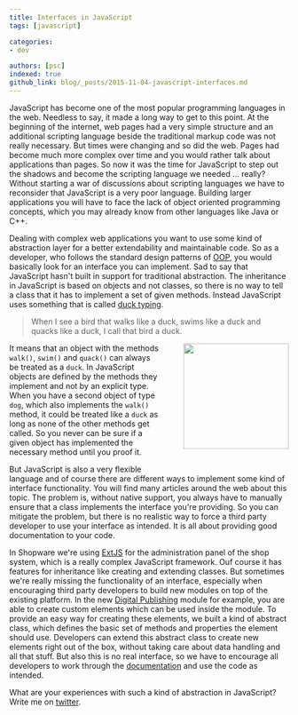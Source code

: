 ```yaml
---
title: Interfaces in JavaScript
tags: [javascript]

categories:
- dev

authors: [psc]
indexed: true
github_link: blog/_posts/2015-11-04-javascript-interfaces.md
---
```


JavaScript has become one of the most popular programming languages in the web. Needless to say, it made a long way to get to this point. At the beginning of the internet, web pages had a very simple structure and an additional scripting language beside the traditional markup code was not really necessary. But times were changing and so did the web. Pages had become much more complex over time and you would rather talk about applications than pages. So now it was the time for JavaScript to step out the shadows and become the scripting language we needed ... really? Without starting a war of discussions about scripting languages we have to reconsider that JavaScript is a very poor language. Building larger applications you will have to face the lack of object oriented programming concepts, which you may already know from other languages like Java or C++.

Dealing with complex web applications you want to use some kind of abstraction layer for a better extendability and maintainable code. So as a developer, who follows the standard design patterns of <a href="https://en.wikipedia.org/wiki/Object-oriented_programming" target="_blank">OOP</a>, you would basically look for an interface you can implement. Sad to say that JavaScript hasn't built in support for traditional abstraction. The inheritance in JavaScript is based on objects and not classes, so there is no way to tell a class that it has to implement a set of given methods. Instead JavaScript uses something that is called <a href="https://en.wikipedia.org/wiki/Duck_typing" target="_blank">duck typing</a>.

> When I see a bird that walks like a duck, swims like a duck and quacks like a duck, I call that bird a duck.

<img src="/blog/img/dog_quack.jpg" style="width: 190px; float: right; margin: 0 0 30px 40px;" />

It means that an object with the methods `walk()`, `swim()` and `quack()` can always be treated as a `duck`. In JavaScript objects are defined by the methods they implement and not by an explicit type. When you have a second object of type `dog`, which also implements the `walk()` method, it could be treated like a `duck` as long as none of the other methods get called. So you never can be sure if a given object has implemented the necessary method until you proof it.

But JavaScript is also a very flexible language and of course there are different ways to implement some kind of interface functionality. You will find many articles around the web about this topic. The problem is, without native support, you always have to manually ensure that a class implements the interface you're providing. So you can mitigate the problem, but there is no realistic way to force a third party developer to use your interface as intended. It is all about providing good documentation to your code.

In Shopware we're using <a href="https://www.sencha.com/products/extjs/" target="_blank">ExtJS</a> for the administration panel of the shop system, which is a really complex JavaScript framework. Ouf course it has features for inheritance like creating and extending classes. But sometimes we're really missing the functionality of an interface, especially when encouraging third party developers to build new modules on top of the existing platform. In the new <a href="https://en.shopware.com/shopware-5-series-digital-publishing/" target="_blank">Digital Publishing</a> module for example, you are able to create custom elements which can be used inside the module. To provide an easy way for creating these elements, we built a kind of abstract class, which defines the basic set of methods and properties the element should use. Developers can extend this abstract class to create new elements right out of the box, without taking care about data handling and all that stuff. But also this is no real interface, so we have to encourage all developers to work through the <a href="https://developers.shopware.com/developers-guide/digital-publishing-elements/" target="_blank">documentation</a> and use the code as intended.

What are your experiences with such a kind of abstraction in JavaScript? Write me on <a href="https://twitter.com/PhilSchuch" target="_blanK">twitter</a>.
